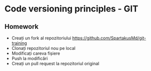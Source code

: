 # Code versioning principles - GIT

## Homework

* Creați un fork al repozitoriului https://github.com/SpartakusMd/git-training
* Clonați repozitoriul nou pe local
* Modificați careva fișiere
* Push la modificări
* Creați un pull request la repozitoriul original
